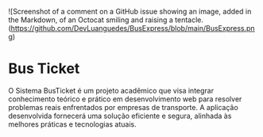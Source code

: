 ![Screenshot of a comment on a GitHub issue showing an image, added in the Markdown, of an Octocat smiling and raising a tentacle.(https://github.com/DevLuanguedes/BusExpress/blob/main/BusExpress.png)

# Bus Ticket

O Sistema BusTicket é um projeto acadêmico que visa integrar conhecimento teórico e prático em desenvolvimento web para resolver problemas reais enfrentados por empresas de transporte. A aplicação desenvolvida fornecerá uma solução eficiente e segura, alinhada às melhores práticas e tecnologias atuais.

